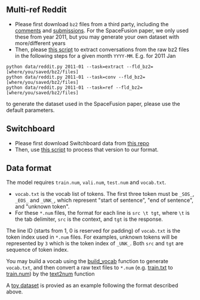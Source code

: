 
## Multi-ref Reddit
* Please first download `bz2` files from a third party, including the [comments](http://files.pushshift.io/reddit/comments/) and [submissions](http://files.pushshift.io/reddit/submissions/). For the SpaceFusion paper, we only used these from year 2011, but you may generate your own dataset with more/different years
* Then, please [this script](https://github.com/golsun/SpaceFusion/blob/master/data/reddit.py) to extract conversations from the raw bz2 files in the following steps for a given month `YYYY-MM`. E.g. for 2011 Jan
```
python data/reddit.py 2011-01 --task=extract --fld_bz2=[where/you/saved/bz2/files]
python data/reddit.py 2011-01 --task=conv --fld_bz2=[where/you/saved/bz2/files]
python data/reddit.py 2011-01 --task=ref --fld_bz2=[where/you/saved/bz2/files]
```
to generate the dataset used in the SpaceFusion paper, please use the default parameters.

## Switchboard
* Please first download Switchboard data from [this repo](https://github.com/snakeztc/NeuralDialog-CVAE/tree/master/data) 
* Then, use [this script](https://github.com/golsun/SpaceFusion/blob/master/data/switchboard.py) to process that version to our format.

## Data format
The model requires `train.num`, `vali.num`, `test.num` and `vocab.txt`.
* `vocab.txt` is the vocab list of tokens. The first three token must be `_SOS_`, `_EOS_` and `_UNK_`, which represent "start of sentence", "end of sentence", and "unknown token".
* For these `*.num` files, the format for each line is `src \t tgt`, where `\t` is the tab delimiter, `src` is the context, and `tgt` is the response. 

The line ID (starts from 1, 0 is reserved for padding) of `vocab.txt` is the token index used in `*.num` files. For examples, unknown tokens will be represented by `3` which is the token index of `_UNK_`. 
Both `src` and `tgt` are sequence of token index. 

You may build a vocab using the [build_vocab](https://github.com/golsun/NLP-tools/blob/master/data_prepare.py#L266) function to generate `vocab.txt`,
and then convert a raw text files to `*.num` 
(e.g. [train.txt](https://github.com/golsun/SpaceFusion/blob/master/data/toy/train.txt) to [train.num](https://github.com/golsun/SpaceFusion/blob/master/data/toy/train.num))
by the [text2num](https://github.com/golsun/NLP-tools/blob/master/data_prepare.py#L381) function

A [toy dataset](https://github.com/golsun/SpaceFusion/tree/master/data/toy) is provied as an example following the format described above.
